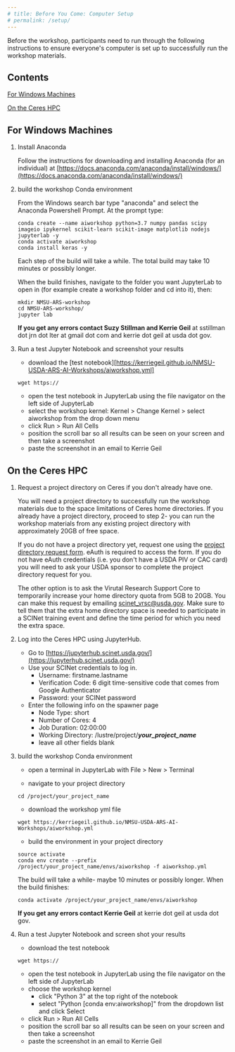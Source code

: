 ```yaml
---
# title: Before You Come: Computer Setup
# permalink: /setup/
---
```



Before the workshop, participants need to run through the following instructions to ensure everyone's computer is set up to successfully run the workshop materials.

## Contents

[For Windows Machines](#for-windows-machines)

[On the Ceres HPC](#on-the-ceres-hpc)


## For Windows Machines
1) Install Anaconda

    Follow the instructions for downloading and installing Anaconda (for an individual) at [https://docs.anaconda.com/anaconda/install/windows/](https://docs.anaconda.com/anaconda/install/windows/)
    
2) build the workshop Conda environment

    From the Windows search bar type "anaconda" and select the Anaconda Powershell Prompt. At the prompt type:
    ```
    conda create --name aiworkshop python=3.7 numpy pandas scipy imageio ipykernel scikit-learn scikit-image matplotlib nodejs jupyterlab -y
    conda activate aiworkshop
    conda install keras -y
    ```
    
    Each step of the build will take a while. The total build may take 10 minutes or possibly longer. 
    
    When the build finishes, navigate to the folder you want JupyterLab to open in (for example create a workshop folder and cd into it), then:
    ```
    mkdir NMSU-ARS-workshop
    cd NMSU-ARS-workshop/
    jupyter lab
    ```
  
    **If you get any errors contact Suzy Stillman and Kerrie Geil** at sstillman dot jrn dot lter at gmail dot com and kerrie dot geil at usda dot gov.
        
3) Run a test Jupyter Notebook and screenshot your results  

      - download the [test notebook][https://kerriegeil.github.io/NMSU-USDA-ARS-AI-Workshops/aiworkshop.yml]
      ```
      wget https://
      ```
      - open the test notebook in JupyterLab using the file navigator on the left side of JupyterLab
      - select the workshop kernel: Kernel > Change Kernel > select aiworkshop from the drop down menu 
      - click Run > Run All Cells
      - position the scroll bar so all results can be seen on your screen and then take a screenshot
      - paste the screenshot in an email to Kerrie Geil
    

## On the Ceres HPC

1) Request a project directory on Ceres if you don't already have one.

    You will need a project directory to successfully run the workshop materials due to the space limitations of Ceres home directories. If you already have a project directory, proceed to step 2- you can run the workshop materials from any existing project directory with approximately 20GB of free space.
  
    If you do not have a project directory yet, request one using the [project directory request form](https://scinet.usda.gov/support/request-storage). eAuth is required to access the form. If you do not have eAuth credentials (i.e. you don't have a USDA PIV or CAC card) you will need to ask your USDA sponsor to complete the project directory request for you. 
  
    The other option is to ask the Virutal Research Support Core to temporarily increase your home directory quota from 5GB to 20GB. You can make this request by emailing scinet_vrsc@usda.gov. Make sure to tell them that the extra home directory space is needed to participate in a SCINet training event and define the time period for which you need the extra space.

2) Log into the Ceres HPC using JupyterHub.
    - Go to [https://jupyterhub.scinet.usda.gov/](https://jupyterhub.scinet.usda.gov/)
    - Use your SCINet credentials to log in.
      - Username: firstname.lastname 
      - Verification Code: 6 digit time-sensitive code that comes from Google Authenticator
      - Password: your SCINet password
    - Enter the following info on the spawner page
      - Node Type: short
      - Number of Cores: 4
      - Job Duration: 02:00:00
      - Working Directory: /lustre/project/***your_project_name***
      - leave all other fields blank

3) build the workshop Conda environment
    - open a terminal in JupyterLab with File > New > Terminal
  
    - navigate to your project directory
    ```
    cd /project/your_project_name
    ```
  
    - download the workshop yml file
    ```
    wget https://kerriegeil.github.io/NMSU-USDA-ARS-AI-Workshops/aiworkshop.yml
    ```
  
    - build the environment in your project directory
    ```
    source activate
    conda env create --prefix /project/your_project_name/envs/aiworkshop -f aiworkshop.yml
    ```
  
    The build will take a while- maybe 10 minutes or possibly longer. When the build finishes:
    ```
    conda activate /project/your_project_name/envs/aiworkshop
    ```
  
    **If you get any errors contact Kerrie Geil** at kerrie dot geil at usda dot gov.
  
  4) Run a test Jupyter Notebook and screen shot your results
      - download the test notebook
      ```
      wget https://
      ```
      - open the test notebook in JupyterLab using the file navigator on the left side of JupyterLab
      - choose the workshop kernel 
        - click "Python 3" at the top right of the notebook
        - select "Python [conda env:aiworkshop]" from the dropdown list and click Select
      - click Run > Run All Cells
      - position the scroll bar so all results can be seen on your screen and then take a screenshot
      - paste the screenshot in an email to Kerrie Geil

